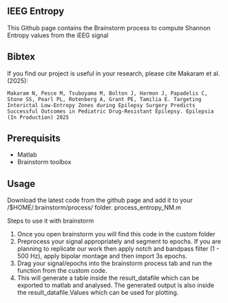 ## IEEG Entropy
This Github page contains the Brainstorm process to compute Shannon Entropy values from the iEEG signal
## Bibtex
If you find our project is useful in your research, please cite Makaram et al. (2025):

``
Makaram N, Pesce M, Tsuboyama M, Bolton J, Harmon J, Papadelis C, Stone SS, Pearl PL, Rotenberg A, Grant PE, Tamilia E. Targeting Interictal Low-Entropy Zones during Epilepsy Surgery Predicts Successful Outcomes in Pediatric Drug-Resistant Epilepsy. Epilepsia (In Production) 2025
``
## Prerequisits
- Matlab
- Brainstorm toolbox

## Usage
Download the latest code from the github page and add it to your /$HOME/.brainstorm/process/ folder.
process_entropy_NM.m 


Steps to use it with brainstorm
1) Once you open brainstorm you will find this code in the custom folder
2) Preprocess your signal appropriately and segment to epochs. If you are planning to replicate our work then apply notch and bandpass filter (1 - 500 Hz), apply bipolar montage and then import 3s epochs.
3) Drag your signal/epochs into the brainstorm process tab and run the function from the custom code.
4) This will generate a table inside the result_datafile which can be exported to matlab and analysed. The generated output is also inside the result_datafile.Values
 which can be used for plotting.
